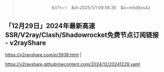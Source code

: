 
>　　　　　　　　6//?r=⭐　&d=2025/1/1 09:56:35　&b=m5d8xs4z
## 「12月29日」2024年最新高速SSR/V2ray/Clash/Shadowrocket免费节点订阅链接 - v2rayShare
https://v2rayshare.com/p/3938.html
|

https://v2rayshare.githubrowcontent.com/2024/12/20241229.yaml
